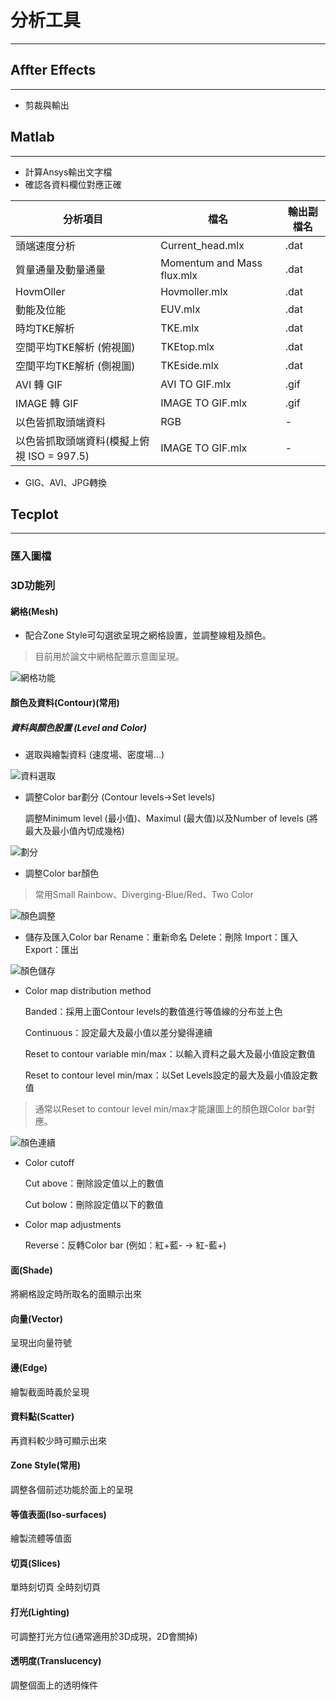 # 分析工具
---
## Affter Effects
---
- 剪裁與輸出

## Matlab
---
- 計算Ansys輸出文字檔
- 確認各資料欄位對應正確

| 分析項目         | 檔名       | 輸出副檔名 |
|--------------|---------------|------|
| 頭端速度分析  | Current_head.mlx | .dat |
| 質量通量及動量通量 | Momentum and Mass flux.mlx | .dat |
| HovmOller     | Hovmoller.mlx | .dat |
| 動能及位能     | EUV.mlx | .dat |
| 時均TKE解析 | TKE.mlx | .dat |
| 空間平均TKE解析 (俯視圖) | TKEtop.mlx | .dat |
| 空間平均TKE解析 (側視圖) | TKEside.mlx | .dat |
| AVI 轉 GIF| AVI TO  GIF.mlx | .gif |
| IMAGE 轉 GIF| IMAGE TO  GIF.mlx | .gif |
| 以色皆抓取頭端資料 | RGB | - |
| 以色皆抓取頭端資料(模擬上俯視 ISO = 997.5) | IMAGE TO  GIF.mlx | - |

- GIG、AVI、JPG轉換

## Tecplot
---
### 匯入圖檔
### 3D功能列
#### 網格(Mesh)
  
- 配合Zone Style可勾選欲呈現之網格設置，並調整線粗及顏色。

> 目前用於論文中網格配置示意圖呈現。

![網格功能](/docs/images/Mesh.jpg)

#### 顏色及資料(Contour)(常用)
##### 資料與顏色設置 (Level and Color)  
- 選取與繪製資料 (速度場、密度場...)

![資料選取](/docs/images/Data.jpg)

- 調整Color bar劃分 (Contour levels→Set levels)

  調整Minimum level (最小值)、Maximul (最大值)以及Number of levels (將最大及最小值內切成幾格)

![劃分](/docs/images/Set-levels.jpg)

- 調整Color bar顏色
>常用Small Rainbow、Diverging-Blue/Red、Two Color

![顏色調整](/docs/images/Color-map.jpg)

- 儲存及匯入Color bar
  Rename：重新命名
  Delete：刪除
  Import：匯入
  Export：匯出

![顏色儲存](/docs/images/color-map-save.jpg)

- Color map distribution method

  Banded：採用上面Contour levels的數值進行等值線的分布並上色
  
  Continuous：設定最大及最小值以差分變得連續
  
  Reset to contour variable min/max：以輸入資料之最大及最小值設定數值
  
  Reset to contour level min/max：以Set Levels設定的最大及最小值設定數值
  
>通常以Reset to contour level min/max才能讓圖上的顏色跟Color bar對應。

![顏色連續](/docs/images/Color-map-Continuous.jpg)

- Color cutoff

  Cut above：刪除設定值以上的數值
  
  Cut bolow：刪除設定值以下的數值

- Color map adjustments

  Reverse：反轉Color bar (例如：紅+藍- → 紅-藍+)

#### 面(Shade)
  
  將網格設定時所取名的面顯示出來
   
#### 向量(Vector)
  
  呈現出向量符號
  
#### 邊(Edge)
  
  繪製截面時義於呈現
  
#### 資料點(Scatter)
  
  再資料較少時可顯示出來
  
#### Zone Style(常用)
  
  調整各個前述功能於面上的呈現
  
#### 等值表面(Iso-surfaces)
  
  繪製流體等值面
  
#### 切頁(Slices)
  
  單時刻切頁
  全時刻切頁
  
#### 打光(Lighting)
  
  可調整打光方位(通常適用於3D成現，2D會關掉)
  
#### 透明度(Translucency)
  
  調整個面上的透明條件
